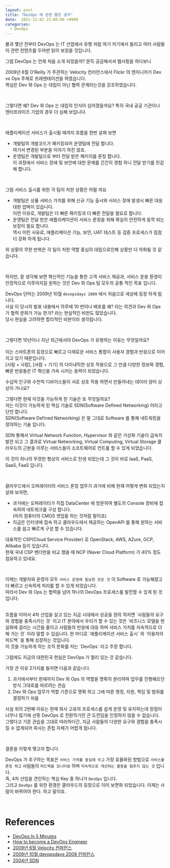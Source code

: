 ```yaml
---
layout: post
title: "DevOps 에 관한 짧은 생각"
date:  2021-12-02 15:00:00 +0900
categories: 
  - DevOps
---
```


불과 몇년 전부터 DevOps 는 IT 산업에서 유행 처럼 여기 저기에서 들리고 여러 사람들이 관련 컨텐츠를 두어번 읽어 보았을 것입니다.   

그럼 DevOps 는 언제 처음 소개 되었을까? 문득 궁금해서셔 웹서핑을 하다보니   

2009년 6월 O’Reilly 가 주관하는 Velocity 컨러런스에서 Flickr 의 엔지니어가 Dev vs Ops 주제로 프레젠테이션을 하였습니다.  
핵심은 Dev 와 Ops 는 대립이 아닌 협력 관계라는것을 강조하였습니다.

<br>

그렇다면 왜? Dev 와 Ops 는 대립의 인식이 심어졌을까요? 
특히 국내 공공 기관이나 앤터프라이즈 기업의 경우 더 심해 보입니다.   

<br>

애플리케이션 서비스가 출시될 때까지 흐름을 한번 살펴 보면 
- 개발팀의 개발코드가 패키징되어 운영팀에 전달 합니다.  
   여기서 변경된 부분을 이야기 하진 않죠.
- 운영팀은 개발팀으로 부터 전달 받은 패키지를 론칭 합니다.   
   이 과정에서 서비스 장애 및 보안에 대한 문제를 간간히 경험 하니 전달 받기를 민감해 합니다.

<br>

그럼 서비스 출시를 위한 각 팀이 처한 상황은 어떨 까요   
- 개발팀은 상품 서비스 가치를 위해 신규 기능 출시와 서비스 장애 발생시 빠른 대응 대한 압박이 있습니다.    
  이런 이유로, 개발팀은 더 빠른 패키징과 더 빠른 전달을 필요로 합니다.  
- 운영팀은 전달 받은 애플리케이션이 서비스 론칭을 위해 확실히 안전하게 동작 되는 보장이 필요 합니다.  
  역시 이런 사유로, 애플리케이션 기능, 보안, UAT 테스트 등 검증 프로세스가 점점 더 강화 하게 됩니다.  

위 상황의 무한 반복은 각 팀이 처한 역할 중심의 대립으로인해 상황만 더 악화될 것 같습니다.

<br>

하지만, 잘 생각해 보면 혁신적인 기능을 통한 고객 서비스 제공과, 서비스 운용 환경이 안정적으로 이루어지길 원하는 것은 Dev 와 Ops 팀 모두의 공통 적인 목표 입니다.  

DevOps 단어는 2009년 10월 `devopsdays 2009` 에서 처음으로 세상에 등장 하게 됩니다.  
사실 이 당시의 발표 내용에서 하루에 10 번이나 배포를 왜? 라는 의견과 Dev 와 Ops 가 협력 문화가 가능 한가? 라는 현실적인 비판도 많았습니다.      
당시 현실을 고려하면 합리적인 비판이라 생각됩니다.

<br>

그렇다면 10년이나 지난 최근에서야 DevOps 가 유행하는 이유는 무엇일까요?   
<br>
이는 스마트폰의 등장으로 빠르고 다채로운 서비스 통합이 사용자 경험과 반응으로 이어지고 있기 때문입니다.  
[사람 + 사람], [사람 + 기기] 의 다이내믹한 상호 작용으로 그 만큼 다양한 정보와 경험, 빠른 반응들은 IT 혁신을 가속 시키는 동력이 되었습니다.  

수십억 인구와 수천억 디바이스들이 서로 상호 작용 하면서 만들어내는 데이터 양이 상상이 가나요?   

그렇다면 현재 이것을 가능하게 한 기술은 또 무엇일까요?
<br>
저는 이것이 가능하게 된 핵심 기술로 SDN(Software Defined Networking) 이라고 단언 합니다.  
SDN(Software Defined Networking) 은 말 그대로 Software 를 통해 네트워킹을 정의하는 기술 입니다.   

SDN 통해서 Virtual Network Function, Hypervisor 와 같은 가상화 기술이 급속히 발전 되고 그 결과로 
Virtual Networking, Virtual Computing, Virtual Storage 클라우드의 근본을 이루는 서비스들이 소프트웨어로 컨트롤 할 수 있게 되었습니다.  

이 것이 하나의 뚜렷한 형상의 서비스로 탄생 되었는데 그 것이 바로 IaaS, PaaS, SaaS, FaaS 입니다. 

<br>

클라우드에서 오퍼레이터의 서비스 론칭 업무가 과거에 비해 현재 어떻게 변화 되었는지 살펴 보자면,   
- 과거에는 오퍼레이터가 직접 DataCenter 에 방문하여 별도의 Console 장비에 접속하여 네트워크를 구성 합니다.   
  (마치 컴퓨터의 CMOS 셋업을 하는 것처럼 말이죠)  
- 지금은 인터넷에 접속 하고 클라우드에서 제공하는 OpenAPI 를 통해 원하는 서비스를 쉽고 빠르게 구성 할 수 있습니다.  

대표적인 CSP(Cloud Service Provider) 로 OpenStack, AWS, AZure, GCP, Alibaba 등이 있습니다.  
현재 국내 CSP 벤더만을 비교 했을 때 NCP (Naver Cloud Platform) 가 40% 정도 점유하고 있네요.  

<br>

이제는 개발자와 운영자 모두 `서비스 운영에 필요한 모든 것` 이 Software 로 가능해졌고 더 빠르고 신속하게 처리를 할 수 있게 되었습니다.  
따라서 Dev 와 Ops 는 협력을 넘어 하나의 DevOps 프로세스를 발전할 수 있게 된 것입니다.  

<br>
흐름을 이어서 4차 산업을 살고 있는 지금 시대에서 성공을 정의 하자면 
`사람들의 요구와 경험을 충족시키는 것` 이고 IT 분야에서 우리가 할 수 있는 것은   
`비즈니스 모델을 현실화에 걸리는 시간을 줄이고 사람들의 반응에 대응 하며 서비스 가치를 지속적으로 더해 가는 것` 이라 말할 수 있습니다.    
한 마디로 `애플리케이션 서비스 출시` 와 `이용자의 피드백` 을 통해 성장하는 것입니다.

<br>
이 것을 가능하게 하는 조직 문화를 저는 `DevOps` 라고 주장 합니다.  

그럼에도 지금의 대한민국 현실은 DevOps 가 멀리 있는 것 같습니다.     

가장 큰 이유 2가지를 들자면 다음과 같습니다.     
1. 과거에서부터 현재까지 Dev 와 Ops 의 역할을 명확히 분리하여 업무를 진행해오던 방식 그대로를 따르려는 관습
2. Dev 와 Ops 업무가 역할 기준으로 명확 하고 그에 따른 행정, 지원, 책임 및 범위를 결정하기 쉬움
  
사실 위의 2번째 이유는 현재 회사 고유의 프로세스를 쉽게 운영 및 유지하는데 장점이 너무나 많기에 선뜻 DevOps 로 전환하기란 큰 도전임을 인정하지 않을 수 없습니다.   
그렇다고 기존 관습을 그대로 따라하다간, 지금 사람들의 다양한 요구와 경험을 충족시킬 수 없게되어 회사는 존립 자체가 어렵게 됩니다.   


<br>

결론을 이렇게 맺고자 합니다.   

DevOps 가 추구하는 목표은 `서비스 가치를 중심에 두고` 가장 효율화된 방법으로 `서비스를 론칭 하고` 사람들의 `피드백을 모니터링` 하며 `지속적으로 개선하는 활동을 멈추지 않는 것` 입니다.  
즉, 4차 산업을 견인하는 핵심 Key 중 하나가 `DevOps` 입니다.    
그리고 `DevOps` 를 위한 환경은 클라우드의 등장으로 이미 보편화 되었습니다. 이제는 사람이 바뀌어야 한다. 하고 말이죠.   

<br>


# References
- [DevOps In 5 Minutes](https://www.youtube.com/watch?v=Xrgk023l4lI)
- [How to become a DevOps Engineer](https://www.youtube.com/watch?v=5pxbp6FyTfk)
- [2009년 6월 Velocity 컨퍼런스](https://www.youtube.com/watch?v=LdOe18KhtT4)
- [2009년 10월 devopsdays 2009 컨퍼런스](https://www.youtube.com/watch?v=EOveXZhJpr4)
- [2004년 SDN](https://en.wikipedia.org/wiki/Software-defined_networking)
